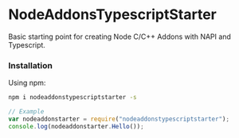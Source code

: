# NodeAddonsTypescriptStarter
Basic starting point for creating Node C/C++ Addons with NAPI and Typescript.

### Installation

Using npm:

```sh
npm i nodeaddonstypescriptstarter -s
```
```js
// Example
var nodeaddonstarter = require("nodeaddonstypescriptstarter");
console.log(nodeaddonstarter.Hello());
```

